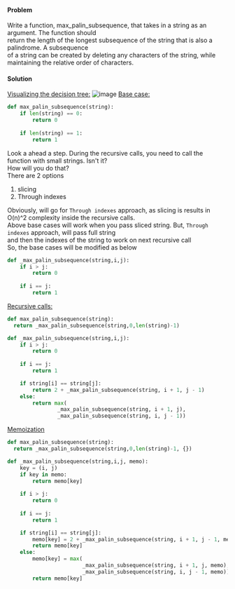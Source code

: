#### Problem
Write a function, max_palin_subsequence, that takes in a string as an argument. The function should </br>
return the length of the longest subsequence of the string that is also a palindrome. A subsequence </br>
of a string can be created by deleting any characters of the string, while maintaining the relative order of characters.
#### Solution
<ins>Visualizing the decision tree:</ins>
![image](https://github.com/user-attachments/assets/e0e54eed-2a0d-48de-9944-1c347bffdccf)
<ins>Base case:</ins>
```python
def max_palin_subsequence(string):
    if len(string) == 0:
        return 0
  
    if len(string) == 1:
        return 1
```
Look a ahead a step. During the recursive calls, you need to call the function with small strings. Isn't it?</br>
How will you do that?</br>
There are 2 options</br>
1. slicing</br>
2. Through indexes</br>

Obviously, will go for `Through indexes` approach, as slicing is results in O(n)^2 complexity inside the recursive calls.</br>
Above base cases will work when you pass sliced string. But, `Through indexes` approach, will pass full string</br>
and then the indexes of the string to work on next recursive call</br>
So, the base cases will be modified as below</br>
```python
def _max_palin_subsequence(string,i,j):
    if i > j:
        return 0
    
    if i == j:
        return 1
```
<ins>Recursive calls:</ins>
```python
def max_palin_subsequence(string):
  return _max_palin_subsequence(string,0,len(string)-1)

def _max_palin_subsequence(string,i,j):
    if i > j:
        return 0
    
    if i == j:
        return 1

    if string[i] == string[j]:
        return 2 + _max_palin_subsequence(string, i + 1, j - 1)
    else:
        return max(
                _max_palin_subsequence(string, i + 1, j),
                _max_palin_subsequence(string, i, j - 1))
```
<ins>Memoization</ins>
```python
def max_palin_subsequence(string):
  return _max_palin_subsequence(string,0,len(string)-1, {})

def _max_palin_subsequence(string,i,j, memo):
    key = (i, j)
    if key in memo:
        return memo[key]
    
    if i > j:
        return 0
    
    if i == j:
        return 1

    if string[i] == string[j]:
        memo[key] = 2 + _max_palin_subsequence(string, i + 1, j - 1, memo)
        return memo[key]
    else:
        memo[key] = max(
                        _max_palin_subsequence(string, i + 1, j, memo),
                        _max_palin_subsequence(string, i, j - 1, memo))
        return memo[key]
```
